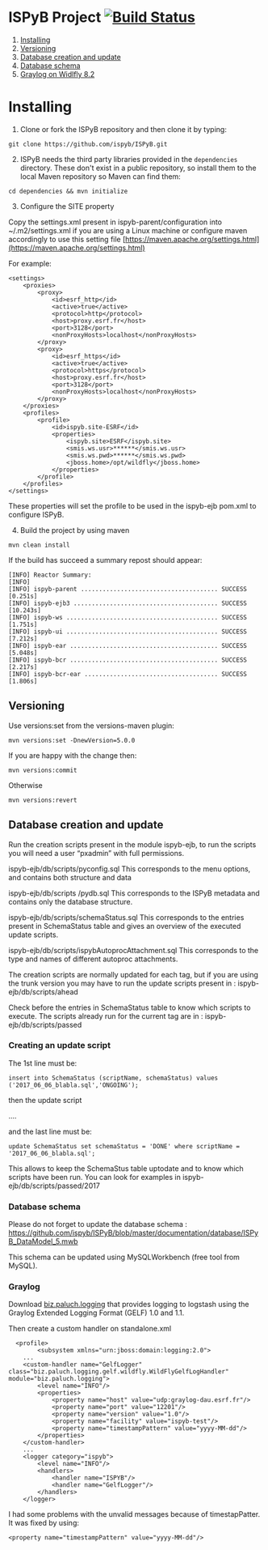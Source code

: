 # ISPyB Project [![Build Status](https://travis-ci.org/antolinos/ispyb.png)](https://travis-ci.org/antolinos/ispyb)


1. [Installing](#installing)
2. [Versioning](#versioning)
3. [Database creation and update](#database-creation-and-update)
4. [Database schema](#database-schema)
5. [Graylog on Widlfly 8.2](#graylog)

# Installing

1. Clone or fork the ISPyB repository and then clone it by typing:
```
git clone https://github.com/ispyb/ISPyB.git
```

2. ISPyB needs the third party libraries provided in the `dependencies` directory.  These don't exist in a public repository, so install them to the local Maven repository so Maven can find them:

```
cd dependencies && mvn initialize
```

3. Configure the SITE property

Copy the settings.xml present in ispyb-parent/configuration into ~/.m2/settings.xml if you are using a Linux machine or configure maven accordingly to use this setting file [https://maven.apache.org/settings.html](https://maven.apache.org/settings.html)

For example:
```
<settings>
	<proxies>
		<proxy>
			<id>esrf_http</id>
			<active>true</active>
			<protocol>http</protocol>
			<host>proxy.esrf.fr</host>
			<port>3128</port>
			<nonProxyHosts>localhost</nonProxyHosts>
		</proxy>
		<proxy>
			<id>esrf_https</id>
			<active>true</active>
			<protocol>https</protocol>
			<host>proxy.esrf.fr</host>
			<port>3128</port>
			<nonProxyHosts>localhost</nonProxyHosts>
		</proxy>
	</proxies>
	<profiles>
		<profile>
			<id>ispyb.site-ESRF</id>
			<properties>
				<ispyb.site>ESRF</ispyb.site>
				<smis.ws.usr>******</smis.ws.usr>
				<smis.ws.pwd>******</smis.ws.pwd>
				<jboss.home>/opt/wildfly</jboss.home>
			</properties>
		</profile>
	</profiles>
</settings>
```



These properties will set the profile to be used in the ispyb-ejb pom.xml to configure ISPyB.


4. Build the project by using maven
```
mvn clean install
```

If the build has succeed a summary repost should appear:
```
[INFO] Reactor Summary:
[INFO] 
[INFO] ispyb-parent ...................................... SUCCESS [0.251s]
[INFO] ispyb-ejb3 ........................................ SUCCESS [10.243s]
[INFO] ispyb-ws .......................................... SUCCESS [1.751s]
[INFO] ispyb-ui .......................................... SUCCESS [7.212s]
[INFO] ispyb-ear ......................................... SUCCESS [5.048s]
[INFO] ispyb-bcr ......................................... SUCCESS [2.217s]
[INFO] ispyb-bcr-ear ..................................... SUCCESS [1.806s]

```

## Versioning

Use versions:set from the versions-maven plugin:
```
mvn versions:set -DnewVersion=5.0.0
```

If you are happy with the change then:
```
mvn versions:commit
```
Otherwise
```
mvn versions:revert
```


## Database creation and update
Run the creation scripts present in the module ispyb-ejb, to run the scripts you will need a user “pxadmin” with full permissions.

ispyb-ejb/db/scripts/pyconfig.sql
This corresponds to the menu options, and contains both structure and data

ispyb-ejb/db/scripts /pydb.sql
This corresponds to the ISPyB metadata and contains only the database structure.

ispyb-ejb/db/scripts/schemaStatus.sql
This corresponds to the entries present in SchemaStatus table and gives an overview of the executed update scripts.

ispyb-ejb/db/scripts/ispybAutoprocAttachment.sql
This corresponds to the type and names of different autoproc attachments.

The creation scripts are normally updated for each tag, but if you are using the trunk version you may have to run the update scripts present in :
ispyb-ejb/db/scripts/ahead

Check before the entries in SchemaStatus table to know which scripts to execute.
The scripts already run for the current tag are in :
ispyb-ejb/db/scripts/passed

### Creating an update script
The 1st line must be:
```
insert into SchemaStatus (scriptName, schemaStatus) values ('2017_06_06_blabla.sql','ONGOING');
```
then the update script

....

and the last line must be:
```
update SchemaStatus set schemaStatus = 'DONE' where scriptName = '2017_06_06_blabla.sql';
```
This allows to keep the SchemaStus table uptodate and to know which scripts have been run.
You can look for examples in ispyb-ejb/db/scripts/passed/2017

### Database schema

Please do not forget to update the database schema :
 https://github.com/ispyb/ISPyB/blob/master/documentation/database/ISPyB_DataModel_5.mwb 
 
This schema can be updated using MySQLWorkbench (free tool from MySQL).


### Graylog

Download [biz.paluch.logging](http://logging.paluch.biz) that provides logging to logstash using the Graylog Extended Logging Format (GELF) 1.0 and 1.1. 

Then create a custom handler on standalone.xml
```
  <profile>
        <subsystem xmlns="urn:jboss:domain:logging:2.0">
	...
	<custom-handler name="GelfLogger" class="biz.paluch.logging.gelf.wildfly.WildFlyGelfLogHandler" module="biz.paluch.logging">
		<level name="INFO"/>
		<properties>
		    <property name="host" value="udp:graylog-dau.esrf.fr"/>
		    <property name="port" value="12201"/>
		    <property name="version" value="1.0"/>
		    <property name="facility" value="ispyb-test"/>
		    <property name="timestampPattern" value="yyyy-MM-dd"/>
		</properties>
	</custom-handler>
	...
	<logger category="ispyb">
		<level name="INFO"/>
		<handlers>
		    <handler name="ISPYB"/>
		    <handler name="GelfLogger"/>
		</handlers>
	</logger>
```

I had some problems with the unvalid messages because of timestapPatter. It was fixed by using:
```
<property name="timestampPattern" value="yyyy-MM-dd"/>
```



